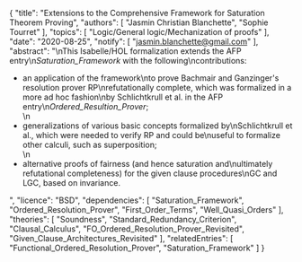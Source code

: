 {
    "title": "Extensions to the Comprehensive Framework for Saturation Theorem Proving",
    "authors": [
        "Jasmin Christian Blanchette",
        "Sophie Tourret"
    ],
    "topics": [
        "Logic/General logic/Mechanization of proofs"
    ],
    "date": "2020-08-25",
    "notify": [
        "jasmin.blanchette@gmail.com"
    ],
    "abstract": "\nThis Isabelle/HOL formalization extends the AFP entry\n<em>Saturation_Framework</em> with the following\ncontributions:  <ul> <li>an application of the framework\nto prove Bachmair and Ganzinger's resolution prover RP\nrefutationally complete, which was formalized in a more ad hoc fashion\nby Schlichtkrull et al. in the AFP entry\n<em>Ordered_Resultion_Prover</em>;</li>\n<li>generalizations of various basic concepts formalized by\nSchlichtkrull et al., which were needed to verify RP and could be\nuseful to formalize other calculi, such as superposition;</li>\n<li>alternative proofs of fairness (and hence saturation and\nultimately refutational completeness) for the given clause procedures\nGC and LGC, based on invariance.</li> </ul>",
    "licence": "BSD",
    "dependencies": [
        "Saturation_Framework",
        "Ordered_Resolution_Prover",
        "First_Order_Terms",
        "Well_Quasi_Orders"
    ],
    "theories": [
        "Soundness",
        "Standard_Redundancy_Criterion",
        "Clausal_Calculus",
        "FO_Ordered_Resolution_Prover_Revisited",
        "Given_Clause_Architectures_Revisited"
    ],
    "relatedEntries": [
        "Functional_Ordered_Resolution_Prover",
        "Saturation_Framework"
    ]
}